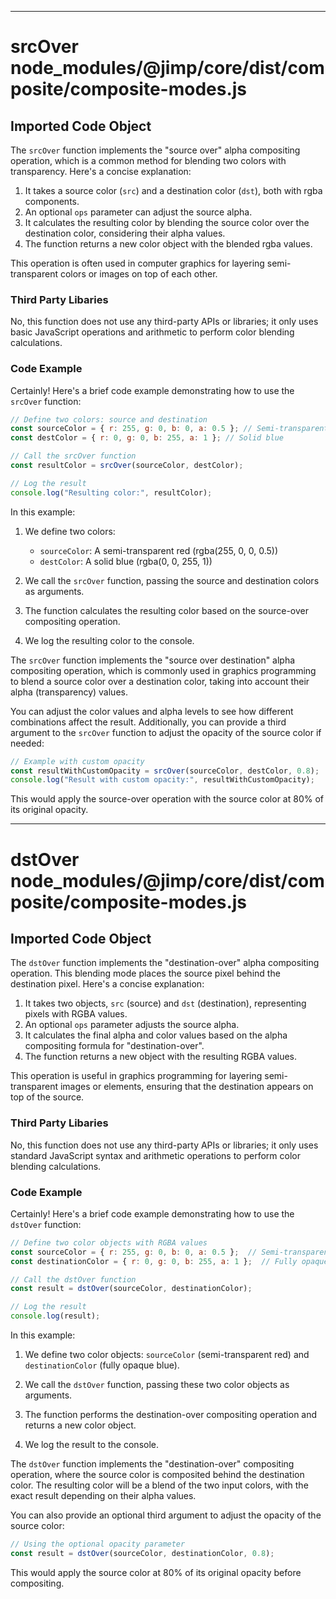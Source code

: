 

  
---
# srcOver node_modules/@jimp/core/dist/composite/composite-modes.js
## Imported Code Object
The `srcOver` function implements the "source over" alpha compositing operation, which is a common method for blending two colors with transparency. Here's a concise explanation:

1. It takes a source color (`src`) and a destination color (`dst`), both with rgba components.
2. An optional `ops` parameter can adjust the source alpha.
3. It calculates the resulting color by blending the source color over the destination color, considering their alpha values.
4. The function returns a new color object with the blended rgba values.

This operation is often used in computer graphics for layering semi-transparent colors or images on top of each other.

### Third Party Libaries

No, this function does not use any third-party APIs or libraries; it only uses basic JavaScript operations and arithmetic to perform color blending calculations.

### Code Example

Certainly! Here's a brief code example demonstrating how to use the `srcOver` function:

```javascript
// Define two colors: source and destination
const sourceColor = { r: 255, g: 0, b: 0, a: 0.5 }; // Semi-transparent red
const destColor = { r: 0, g: 0, b: 255, a: 1 }; // Solid blue

// Call the srcOver function
const resultColor = srcOver(sourceColor, destColor);

// Log the result
console.log("Resulting color:", resultColor);
```

In this example:

1. We define two colors:
   - `sourceColor`: A semi-transparent red (rgba(255, 0, 0, 0.5))
   - `destColor`: A solid blue (rgba(0, 0, 255, 1))

2. We call the `srcOver` function, passing the source and destination colors as arguments.

3. The function calculates the resulting color based on the source-over compositing operation.

4. We log the resulting color to the console.

The `srcOver` function implements the "source over destination" alpha compositing operation, which is commonly used in graphics programming to blend a source color over a destination color, taking into account their alpha (transparency) values.

You can adjust the color values and alpha levels to see how different combinations affect the result. Additionally, you can provide a third argument to the `srcOver` function to adjust the opacity of the source color if needed:

```javascript
// Example with custom opacity
const resultWithCustomOpacity = srcOver(sourceColor, destColor, 0.8);
console.log("Result with custom opacity:", resultWithCustomOpacity);
```

This would apply the source-over operation with the source color at 80% of its original opacity.

---
# dstOver node_modules/@jimp/core/dist/composite/composite-modes.js
## Imported Code Object
The `dstOver` function implements the "destination-over" alpha compositing operation. This blending mode places the source pixel behind the destination pixel. Here's a concise explanation:

1. It takes two objects, `src` (source) and `dst` (destination), representing pixels with RGBA values.
2. An optional `ops` parameter adjusts the source alpha.
3. It calculates the final alpha and color values based on the alpha compositing formula for "destination-over".
4. The function returns a new object with the resulting RGBA values.

This operation is useful in graphics programming for layering semi-transparent images or elements, ensuring that the destination appears on top of the source.

### Third Party Libaries

No, this function does not use any third-party APIs or libraries; it only uses standard JavaScript syntax and arithmetic operations to perform color blending calculations.

### Code Example

Certainly! Here's a brief code example demonstrating how to use the `dstOver` function:

```javascript
// Define two color objects with RGBA values
const sourceColor = { r: 255, g: 0, b: 0, a: 0.5 };  // Semi-transparent red
const destinationColor = { r: 0, g: 0, b: 255, a: 1 };  // Fully opaque blue

// Call the dstOver function
const result = dstOver(sourceColor, destinationColor);

// Log the result
console.log(result);
```

In this example:

1. We define two color objects: `sourceColor` (semi-transparent red) and `destinationColor` (fully opaque blue).

2. We call the `dstOver` function, passing these two color objects as arguments.

3. The function performs the destination-over compositing operation and returns a new color object.

4. We log the result to the console.

The `dstOver` function implements the "destination-over" compositing operation, where the source color is composited behind the destination color. The resulting color will be a blend of the two input colors, with the exact result depending on their alpha values.

You can also provide an optional third argument to adjust the opacity of the source color:

```javascript
// Using the optional opacity parameter
const result = dstOver(sourceColor, destinationColor, 0.8);
```

This would apply the source color at 80% of its original opacity before compositing.


  